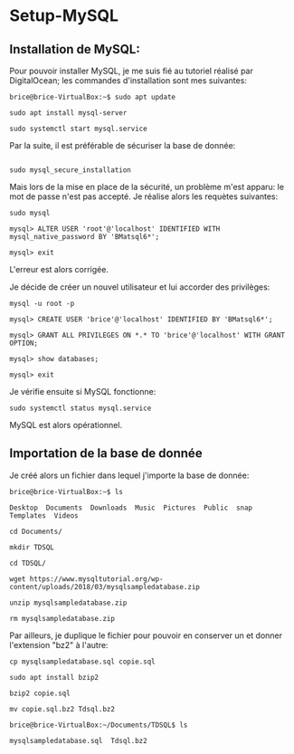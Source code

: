 # Setup-MySQL

## Installation de MySQL:

Pour pouvoir installer MySQL, je me suis fié au tutoriel réalisé par DigitalOcean; les commandes d'installation sont mes suivantes:

```shell
brice@brice-VirtualBox:~$ sudo apt update

sudo apt install mysql-server

sudo systemctl start mysql.service
```

Par la suite, il est préférable de sécuriser la base de donnée:

````shell

sudo mysql_secure_installation
````

Mais lors de la mise en place de la sécurité, un problème m'est apparu: le mot de passe n'est pas accepté. Je réalise alors les requètes suivantes:

````
sudo mysql

mysql> ALTER USER 'root'@'localhost' IDENTIFIED WITH mysql_native_password BY 'BMatsql6*';

mysql> exit
````
L'erreur est alors corrigée.

Je décide de créer un nouvel utilisateur et lui accorder des privilèges:

````shell
mysql -u root -p

mysql> CREATE USER 'brice'@'localhost' IDENTIFIED BY 'BMatsql6*';

mysql> GRANT ALL PRIVILEGES ON *.* TO 'brice'@'localhost' WITH GRANT OPTION;

mysql> show databases;

mysql> exit

````

Je vérifie ensuite si MySQL fonctionne:

````shell
sudo systemctl status mysql.service
````

MySQL est alors opérationnel.

## Importation de la base de donnée

Je créé alors un fichier dans lequel j'importe la base de donnée:

````shell
brice@brice-VirtualBox:~$ ls

Desktop  Documents  Downloads  Music  Pictures  Public  snap  Templates  Videos

cd Documents/

mkdir TDSQL

cd TDSQL/

wget https://www.mysqltutorial.org/wp-content/uploads/2018/03/mysqlsampledatabase.zip

unzip mysqlsampledatabase.zip

rm mysqlsampledatabase.zip
````

Par ailleurs, je duplique le fichier pour pouvoir en conserver un et donner l'extension "bz2" à l'autre:

````shell
cp mysqlsampledatabase.sql copie.sql

sudo apt install bzip2

bzip2 copie.sql

mv copie.sql.bz2 Tdsql.bz2

brice@brice-VirtualBox:~/Documents/TDSQL$ ls

mysqlsampledatabase.sql  Tdsql.bz2
````
